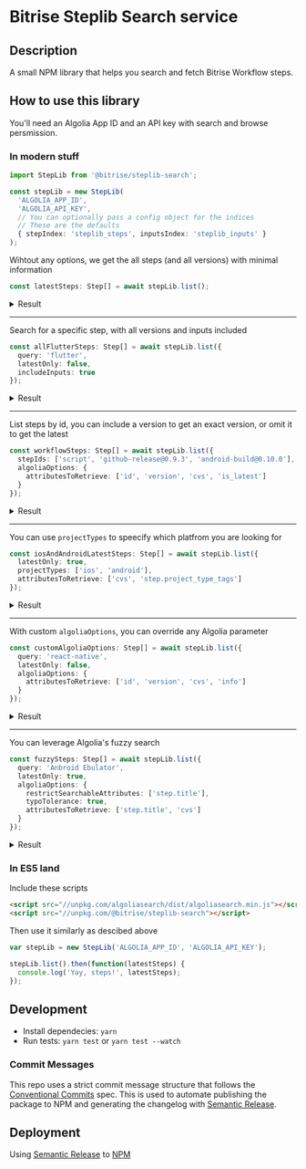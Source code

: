 # Bitrise Steplib Search service

## Description

A small NPM library that helps you search and fetch Bitrise Workflow steps.

## How to use this library

You'll need an Algolia App ID and an API key with search and browse persmission.

### In modern stuff

```ts
import StepLib from '@bitrise/steplib-search';

const stepLib = new StepLib(
  'ALGOLIA_APP_ID',
  'ALGOLIA_API_KEY',
  // You can optionally pass a config object for the indices
  // These are the defaults
  { stepIndex: 'steplib_steps', inputsIndex: 'steplib_inputs' }
);
```

Wihtout any options, we get the all steps (and all versions) with minimal information

```ts
const latestSteps: Step[] = await stepLib.list();
```

<details>
<summary>Result</summary>
<p>

```js
// latestSteps
[
  ...
  { "cvs": "activate-ssh-key@4.0.5" },
  { "cvs": "git-clone@4.0.18" },
  { "cvs": "git-clone@4.0.17" },
  { "cvs": "amazon-s3-deploy@3.5.8" },
  { "cvs": "project-scanner@3.3.1" },
  { "cvs": "project-scanner@3.3.0" },
  { "cvs": "carthage@3.2.2" },
  ...
]
```
</p>
</details>

---

Search for a specific step, with all versions and inputs included

```ts
const allFlutterSteps: Step[] = await stepLib.list({
  query: 'flutter',
  latestOnly: false,
  includeInputs: true
});
```

<details>
<summary>Result</summary>
<p>

```js
// allFlutterSteps
[
  ...
  {
    "cvs": "flutter@0.0.9",
    "inputs": [
      { "cvs": "flutter@0.0.9", "order": 0 },
      { "cvs": "flutter@0.0.9", "order": 1 },
      { "cvs": "flutter@0.0.9", "order": 2 }
      ...
    ]
  },
  {
    "cvs": "flutter@0.0.8",
    "inputs": [
      { "cvs": "flutter@0.0.8", "order": 0 },
      { "cvs": "flutter@0.0.8", "order": 1 },
      { "cvs": "flutter@0.0.8", "order": 2 }
    ]
  },
  {
    "cvs": "flutter-test@0.9.1",
    "inputs": [
      { "cvs": "flutter-test@0.9.1", "order": 0 },
      { "cvs": "flutter-test@0.9.1", "order": 1 }
    ]
  },
  {
    "cvs": "flutter-test@0.9.0",
    "inputs": [
      { "cvs": "flutter-test@0.9.0", "order": 0 }
    ]
  },
  {
    "cvs": "flutter-installer@0.9.2",
    "inputs": [
      { "cvs": "flutter-installer@0.9.2", "order": 0 }
    ]
  }
  ...
]
```

</p>
</details>

---

List steps by id, you can include a version to get an exact version, or omit it to get the latest

```ts
const workflowSteps: Step[] = await stepLib.list({
  stepIds: ['script', 'github-release@0.9.3', 'android-build@0.10.0'],
  algoliaOptions: {
    attributesToRetrieve: ['id', 'version', 'cvs', 'is_latest']
  }
});
```

<details>
<summary>Result</summary>
<p>

```js
// workflowSteps
[
  {
    "cvs": "script@1.1.6",
    "id": "script",
    "version": "1.1.6",
    "is_latest": true
  },
  {
    "cvs": "android-build@0.10.0",
    "id": "android-build",
    "version": "0.10.0",
    "is_latest": true
  },
  {
    "cvs": "github-release@0.9.3",
    "id": "github-release",
    "version": "0.9.3",
    "is_latest": false
  }
]
```

</p>
</details>

---

You can use `projectTypes` to speecify which platfrom you are looking for

```ts
const iosAndAndroidLatestSteps: Step[] = await stepLib.list({
  latestOnly: true,
  projectTypes: ['ios', 'android'],
  attributesToRetrieve: ['cvs', 'step.project_type_tags']
});
```

<details>
<summary>Result</summary>
<p>

```js
// iosAndAndroidLatestSteps
[
  ...
  {
    "cvs": "gradle-coveralls@1.0.1",
    "step": {
      "project_type_tags": [
        "android"
      ]
    }
  },
  {
    "cvs": "firebase-dsym-upload@1.0.1",
    "step": {
      "project_type_tags": [
        "ios",
        "xamarin",
        "react-native"
      ]
    }
  },
  {
    "cvs": "bitrise-step-icon-overlay@1.0.1",
    "step": {
      "project_type_tags": [
        "ios",
        "xamarin"
      ]
    }
  },
  {
    "cvs": "appcenter-deploy-android@1.0.1",
    "step": {
      "project_type_tags": [
        "android",
        "react-native",
        "flutter"
      ]
    }
  },
  {
    "cvs": "detekt@1.0.0",
    "step": {
      "project_type_tags": [
        "android"
      ],
    }
  },
  ...
]

```

</p>
</details>

---

With custom `algoliaOptions`, you can override any Algolia parameter

```ts
const customAlgoliaOptions: Step[] = await stepLib.list({
  query: 'react-native',
  latestOnly: false,
  algoliaOptions: {
    attributesToRetrieve: ['id', 'version', 'cvs', 'info']
  }
});
```
<details>
<summary>Result</summary>
<p>

```js
// customAlgoliaOptions
[
  {
    "cvs": "react-native-bundle@1.0.4",
    "id": "react-native-bundle",
    "version": "1.0.4",
    "info": {
      "asset_urls": {
        "icon.svg": "https://bitrise-steplib-collection.s3.amazonaws.com/steps/react-native-bundle/assets/icon.svg"
      }
    }
  },
  {
    "cvs": "install-react-native@0.9.2",
    "id": "install-react-native",
    "version": "0.9.2",
    "info": {
      "asset_urls": {
        "icon.svg": "https://bitrise-steplib-collection.s3.amazonaws.com/steps/install-react-native/assets/icon.svg"
      }
    }
  },
  {
    "cvs": "appcenter-codepush-release-react-native@0.0.2",
    "id": "appcenter-codepush-release-react-native",
    "version": "0.0.2",
    "info": {
      "asset_urls": {
        "icon.svg": "https://bitrise-steplib-collection.s3.amazonaws.com/steps/appcenter-codepush-release-react-native/assets/icon.svg"
      }
    }
  }
]
```

</p>
</details>

---

You can leverage Algolia's fuzzy search

```ts
const fuzzySteps: Step[] = await stepLib.list({
  query: 'Anbroid Ebulator',
  latestOnly: true,
  algoliaOptions: {
    restrictSearchableAttributes: ['step.title'],
    typoTolerance: true,
    attributesToRetrieve: ['step.title', 'cvs']
  }
});
```
<details>
<summary>Result</summary>
<p>

```js
// fuzzySteps
[
  {
    "cvs": "start-android-emulator@1.3.2",
    "step": {
      "title": "Start Android emulator"
    }
  },
  {
    "cvs": "create-android-emulator@1.1.6",
    "step": {
      "title": "Create Android emulator"
    }
  },
  {
    "cvs": "wait-for-android-emulator@1.0.4",
    "step": {
      "title": "Wait for Android emulator"
    }
  }
]
```

</p>
</details>

### In ES5 land

Include these scripts

```html
<script src="//unpkg.com/algoliasearch/dist/algoliasearch.min.js"></script>
<script src="//unpkg.com/@bitrise/steplib-search"></script>
```

Then use it similarly as descibed above

```js
var stepLib = new StepLib('ALGOLIA_APP_ID', 'ALGOLIA_API_KEY');

stepLib.list().then(function(latestSteps) {
  console.log('Yay, steps!', latestSteps);
});
```

## Development

- Install dependecies: `yarn`
- Run tests: `yarn test` or `yarn test --watch`

### Commit Messages

This repo uses a strict commit message structure that follows the [Conventional Commits](https://www.conventionalcommits.org) spec. This is used to automate publishing the package to NPM and generating the changelog with [Semantic Release](https://github.com/semantic-release/semantic-release).

## Deployment

Using [Semantic Release](https://github.com/semantic-release/semantic-release) to [NPM](https://www.npmjs.com/package/@bitrise/steplib-search)
